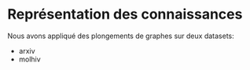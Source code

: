 # Représentation des connaissances
Nous avons appliqué des plongements de graphes sur deux datasets:
* arxiv
* molhiv
